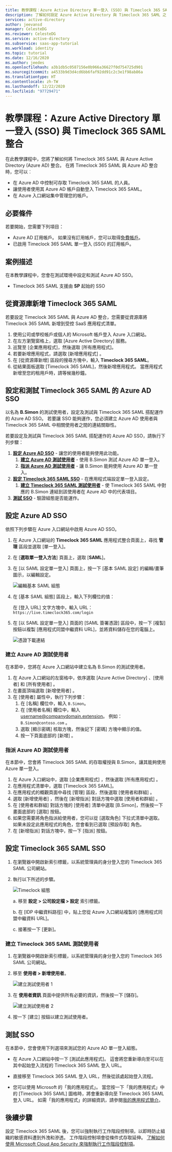 ```yaml
---
title: 教學課程：Azure Active Directory 單一登入 (SSO) 與 Timeclock 365 SAML 整合 | Microsoft Docs
description: 了解如何設定 Azure Active Directory 與 Timeclock 365 SAML 之間的單一登入。
services: active-directory
author: jeevansd
manager: CelesteDG
ms.reviewer: CelesteDG
ms.service: active-directory
ms.subservice: saas-app-tutorial
ms.workload: identity
ms.topic: tutorial
ms.date: 12/16/2020
ms.author: jeedes
ms.openlocfilehash: a3b1db5c0587156e0b966a36627f0d754725d901
ms.sourcegitcommit: a4533b9d3d4cd6bb6faf92dd91c2c3e1f98ab86a
ms.translationtype: HT
ms.contentlocale: zh-TW
ms.lasthandoff: 12/22/2020
ms.locfileid: "97729471"
---
```

# <a name="tutorial-azure-active-directory-single-sign-on-sso-integration-with-timeclock-365-saml"></a>教學課程：Azure Active Directory 單一登入 (SSO) 與 Timeclock 365 SAML 整合

在此教學課程中，您將了解如何將 Timeclock 365 SAML 與 Azure Active Directory (Azure AD) 整合。 在將 Timeclock 365 SAML 與 Azure AD 整合時，您可以︰

* 在 Azure AD 中控制可存取 Timeclock 365 SAML 的人員。
* 讓使用者使用其 Azure AD 帳戶自動登入 Timeclock 365 SAML。
* 在 Azure 入口網站集中管理您的帳戶。

## <a name="prerequisites"></a>必要條件

若要開始，您需要下列項目：

* Azure AD 訂用帳戶。 如果沒有訂用帳戶，您可以取得[免費帳戶](https://azure.microsoft.com/free/)。
* 已啟用 Timeclock 365 SAML 單一登入 (SSO) 的訂用帳戶。

## <a name="scenario-description"></a>案例描述

在本教學課程中，您會在測試環境中設定和測試 Azure AD SSO。

* Timeclock 365 SAML 支援由 **SP** 起始的 SSO

## <a name="adding-timeclock-365-saml-from-the-gallery"></a>從資源庫新增 Timeclock 365 SAML

若要設定 Timeclock 365 SAML 與 Azure AD 整合，您需要從資源庫將 Timeclock 365 SAML 新增到受控 SaaS 應用程式清單。

1. 使用公司或學校帳戶或個人的 Microsoft 帳戶登入 Azure 入口網站。
1. 在左方瀏覽窗格上，選取 [Azure Active Directory] 服務。
1. 巡覽至 [企業應用程式]，然後選取 [所有應用程式]。
1. 若要新增應用程式，請選取 [新增應用程式]  。
1. 在 [從資源庫新增] 區段的搜尋方塊中，輸入 **Timeclock 365 SAML**。
1. 從結果面板選取 [Timeclock 365 SAML]，然後新增應用程式。 當應用程式新增至您的租用戶時，請等候幾秒鐘。


## <a name="configure-and-test-azure-ad-sso-for-timeclock-365-saml"></a>設定和測試 Timeclock 365 SAML 的 Azure AD SSO

以名為 **B.Simon** 的測試使用者，設定及測試與 Timeclock 365 SAML 搭配運作的 Azure AD SSO。 若要讓 SSO 能夠運作，您必須建立 Azure AD 使用者與 Timeclock 365 SAML 中相關使用者之間的連結關聯性。

若要設定及測試與 Timeclock 365 SAML 搭配運作的 Azure AD SSO，請執行下列步驟：

1. **[設定 Azure AD SSO](#configure-azure-ad-sso)** - 讓您的使用者能夠使用此功能。
    1. **[建立 Azure AD 測試使用者](#create-an-azure-ad-test-user)** - 使用 B.Simon 測試 Azure AD 單一登入。
    1. **[指派 Azure AD 測試使用者](#assign-the-azure-ad-test-user)** - 讓 B.Simon 能夠使用 Azure AD 單一登入。
1. **[設定 Timeclock 365 SAML SSO](#configure-timeclock-365-saml-sso)** - 在應用程式端設定單一登入設定。
    1. **[建立 Timeclock 365 SAML 測試使用者](#create-timeclock-365-saml-test-user)** - 使 Timeclock 365 SAML 中對應的 B.Simon 連結到該使用者在 Azure AD 中的代表項目。
1. **[測試 SSO](#test-sso)** - 驗證組態是否能運作。

## <a name="configure-azure-ad-sso"></a>設定 Azure AD SSO

依照下列步驟在 Azure 入口網站中啟用 Azure AD SSO。

1. 在 Azure 入口網站的 **Timeclock 365 SAML** 應用程式整合頁面上，尋找 **管理** 區段並選取 [單一登入]。
1. 在 [**選取單一登入方法**] 頁面上，選取 [**SAML**]。
1. 在 [以 SAML 設定單一登入]  頁面上，按一下 [基本 SAML 設定]  的編輯/畫筆圖示，以編輯設定。

   ![編輯基本 SAML 組態](common/edit-urls.png)

1. 在 [基本 SAML 組態]  區段上，輸入下列欄位的值：

    在 [登入 URL] 文字方塊中，輸入 URL：`https://live.timeclock365.com/login`


1. 在 [以 SAML 設定單一登入] 頁面的 [SAML 簽署憑證] 區段中，按一下 [複製] 按鈕以複製 [應用程式同盟中繼資料 URL]，並將資料儲存在您的電腦上。

    ![憑證下載連結](common/copy-metadataurl.png)

### <a name="create-an-azure-ad-test-user"></a>建立 Azure AD 測試使用者

在本節中，您將在 Azure 入口網站中建立名為 B.Simon 的測試使用者。

1. 在 Azure 入口網站的左窗格中，依序選取 [Azure Active Directory]  、[使用者]  和 [所有使用者]  。
1. 在畫面頂端選取 [新增使用者]  。
1. 在 [使用者]  屬性中，執行下列步驟：
   1. 在 [名稱]  欄位中，輸入 `B.Simon`。  
   1. 在 [使用者名稱]  欄位中，輸入 username@companydomain.extension。 例如： `B.Simon@contoso.com` 。
   1. 選取 [顯示密碼]  核取方塊，然後記下 [密碼]  方塊中顯示的值。
   1. 按一下頁面底部的 [新增]  。

### <a name="assign-the-azure-ad-test-user"></a>指派 Azure AD 測試使用者

在本節中，您會將 Timeclock 365 SAML 的存取權授與 B.Simon，讓其能夠使用 Azure 單一登入。

1. 在 Azure 入口網站中，選取 [企業應用程式]  ，然後選取 [所有應用程式]  。
1. 在應用程式清單中，選取 [Timeclock 365 SAML]。
1. 在應用程式的概觀頁面中尋找 [管理]  區段，然後選取 [使用者和群組]  。
1. 選取 [新增使用者]  ，然後在 [新增指派]  對話方塊中選取 [使用者和群組]  。
1. 在 [使用者和群組] 對話方塊的 [使用者] 清單中選取 [B.Simon]，然後按一下畫面底部的 [選取] 按鈕。
1. 如果您需要將角色指派給使用者，您可以從 [選取角色] 下拉式清單中選取。 如果未設定此應用程式的角色，您會看到已選取 [預設存取] 角色。
1. 在 [新增指派]  對話方塊中，按一下 [指派]  按鈕。

## <a name="configure-timeclock-365-saml-sso"></a>設定 Timeclock 365 SAML SSO

1. 在瀏覽器中開啟新索引標籤，以系統管理員的身分登入您的 Timeclock 365 SAML 公司網站。

1. 執行以下所述的步驟。

    ![Timeclock 組態](./media/timeclock-365-saml-tutorial/saml-configuration.png)

    a. 移至 **設定 > 公司設定檔 > 設定** 索引標籤。

    b. 在 [IDP 中繼資料路徑] 中，貼上您從 Azure 入口網站複製的 [應用程式同盟中繼資料 URL]。

    c. 接著按一下 [更新]。

### <a name="create-timeclock-365-saml-test-user"></a>建立 Timeclock 365 SAML 測試使用者

1. 在瀏覽器中開啟新索引標籤，以系統管理員的身分登入您的 Timeclock 365 SAML 公司網站。

1. 移至 **使用者 > 新增使用者**。

    ![建立測試使用者 1 ](./media/timeclock-365-saml-tutorial/add-user-1.png)

1. 在 **使用者資訊** 頁面中提供所有必要的資訊，然後按一下 [儲存]。

    ![建立測試使用者 2 ](./media/timeclock-365-saml-tutorial/add-user-2.png)

1. 按一下 [建立] 按鈕以建立測試使用者。

## <a name="test-sso"></a>測試 SSO 

在本節中，您會使用下列選項來測試您的 Azure AD 單一登入組態。 

* 在 Azure 入口網站中按一下 [測試此應用程式]。 這會將您重新導向至可以在其中起始登入流程的 Timeclock 365 SAML 登入 URL。 

* 直接移至 Timeclock 365 SAML 登入 URL，然後從該處起始登入流程。

* 您可以使用 Microsoft 的「我的應用程式」。 當您按一下「我的應用程式」中的 [Timeclock 365 SAML] 圖格時，將會重新導向至 Timeclock 365 SAML 登入 URL。 如需「我的應用程式」的詳細資訊，請參閱[我的應用程式簡介](https://docs.microsoft.com/azure/active-directory/active-directory-saas-access-panel-introduction)。


## <a name="next-steps"></a>後續步驟

設定 Timeclock 365 SAML 後，您可以強制執行工作階段控制項，以即時防止組織的敏感資料遭到外洩和滲透。 工作階段控制項會從條件式存取延伸。 [了解如何使用 Microsoft Cloud App Security 來強制執行工作階段控制項](https://docs.microsoft.com/cloud-app-security/proxy-deployment-any-app)。


